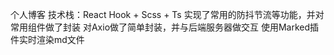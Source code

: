 个人博客 
技术栈：React Hook + Scss + Ts
实现了常用的防抖节流等功能，并对常用组件做了封装
对Axio做了简单封装，并与后端服务器做交互
使用Marked插件实时渲染md文件
